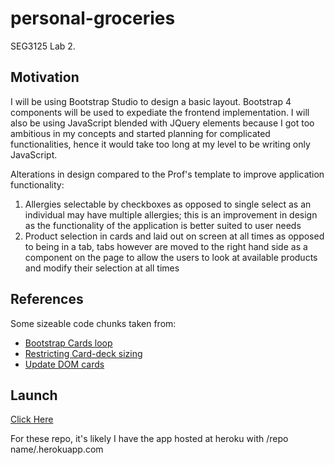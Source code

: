 # personal-groceries
SEG3125 Lab 2.

## Motivation

I will be using Bootstrap Studio to design a basic layout. Bootstrap 4 components will be used to expediate the frontend implementation. I will also be using JavaScript blended with JQuery elements because I got too ambitious in my concepts and started planning for complicated functionalities, hence it would take too long at my level to be writing only JavaScript.

Alterations in design compared to the Prof's template to improve application functionality:

1. Allergies selectable by checkboxes as opposed to single select as an individual may have multiple allergies; this is an improvement in design as the functionality of the application is better suited to user needs
1. Product selection in cards and laid out on screen at all times as opposed to being in a tab, tabs however are moved to the right hand side as a component on the page to allow the users to look at available products and modify their selection at all times

## References

Some sizeable code chunks taken from:

- [Bootstrap Cards loop](https://stackoverflow.com/questions/63074270/create-a-loop-of-bootstrap-4-card-with-given-array)
- [Restricting Card-deck sizing](https://stackoverflow.com/questions/38895106/how-to-limit-number-of-columns-of-card-deck)
- [Update DOM cards](https://stackoverflow.com/questions/54868328/html-how-to-automatically-create-bootstrap-cards-from-a-js-file)

## Launch

[Click Here](personal-groceries.herokuapp.com)

For these repo, it's likely I have the app hosted at heroku with /repo name/.herokuapp.com